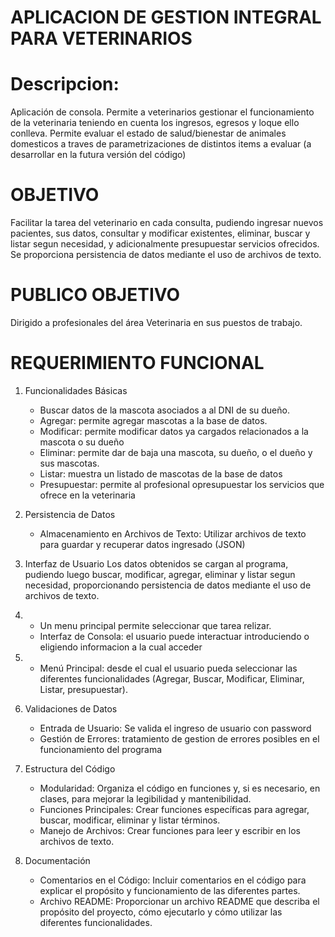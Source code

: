 # APLICACION DE GESTION INTEGRAL PARA VETERINARIOS
# Descripcion:
Aplicación de consola. Permite a veterinarios gestionar el funcionamiento de la veterinaria teniendo en cuenta los ingresos, egresos y loque ello conlleva.
Permite evaluar el estado de salud/bienestar de animales domesticos a traves de parametrizaciones de distintos items a evaluar (a desarrollar en la futura versión del código)


# OBJETIVO
Facilitar la tarea del veterinario en cada consulta, pudiendo ingresar nuevos pacientes, sus datos, consultar y modificar existentes, eliminar, buscar y listar segun necesidad, y adicionalmente presupuestar servicios ofrecidos. Se proporciona persistencia de datos mediante el uso de archivos de texto.


# PUBLICO OBJETIVO
Dirigido a profesionales del área Veterinaria en sus puestos de trabajo.


# REQUERIMIENTO FUNCIONAL
1. Funcionalidades Básicas
    - Buscar datos de la mascota asociados a al DNI de su dueño.
    - Agregar: permite agregar mascotas a la base de datos.
    - Modificar: permite modificar datos ya cargados relacionados a la mascota o su dueño
    - Eliminar: permite dar de baja una mascota, su dueño, o el dueño y sus mascotas.
    - Listar: muestra un listado de mascotas de la base de datos
    - Presupuestar: permite al profesional opresupuestar los servicios que ofrece en la veterinaria


2. Persistencia de Datos
    - Almacenamiento en Archivos de Texto: Utilizar archivos de texto para guardar y recuperar datos ingresado (JSON)
   
3. Interfaz de Usuario
    Los datos obtenidos se cargan al programa, pudiendo luego buscar, modificar,
    agregar, eliminar y listar segun necesidad, proporcionando persistencia de datos mediante el uso
    de archivos de texto.


4.  - Un menu principal permite seleccionar que tarea relizar.
    - Interfaz de Consola: el usuario puede interactuar introduciendo o eligiendo informacion a la cual acceder
5.  - Menú Principal: desde el cual el usuario pueda seleccionar las diferentes funcionalidades (Agregar,   Buscar, Modificar, Eliminar,       Listar, presupuestar).


4.  Validaciones de Datos
    - Entrada de Usuario: Se valida el ingreso de usuario con password
    - Gestión de Errores: tratamiento de gestion de errores posibles en el funcionamiento del programa


5.  Estructura del Código
    - Modularidad: Organiza el código en funciones y, si es necesario, en clases, para mejorar la legibilidad y mantenibilidad.
    - Funciones Principales: Crear funciones específicas para agregar, buscar, modificar, eliminar y listar términos.
    - Manejo de Archivos: Crear funciones para leer y escribir en los archivos de texto.
6.  Documentación
    - Comentarios en el Código: Incluir comentarios en el código para explicar el propósito y funcionamiento de las diferentes partes.
    - Archivo README: Proporcionar un archivo README que describa el propósito del proyecto, cómo ejecutarlo y cómo utilizar las diferentes funcionalidades.
